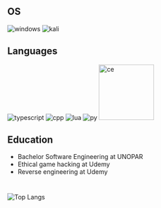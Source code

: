 ## OS
![windows](https://img.shields.io/badge/Windows-0078D6?style=for-the-badge&logo=windows&logoColor=white)
![kali](https://img.shields.io/badge/Kali_Linux-557C94?style=for-the-badge&logo=kali-linux&logoColor=white)

## Languages

![typescript](https://img.shields.io/badge/TypeScript-007ACC?style=for-the-badge&logo=typescript&logoColor=white)
![cpp](https://img.shields.io/badge/C%2B%2B-00599C?style=for-the-badge&logo=c%2B%2B&logoColor=white)
![lua](https://img.shields.io/badge/Lua-2C2D72?style=for-the-badge&logo=lua&logoColor=white)
![py](https://img.shields.io/badge/Python-FFD43B?style=for-the-badge&logo=python&logoColor=blue)
<img src="https://img.shields.io/badge/-Assembly-000?&logo=assemblyscript" alt="ce" width="125">

## Education

- Bachelor Software Engineering at UNOPAR
- Ethical game hacking at Udemy
- Reverse engineering at Udemy

#

![Top Langs](https://github-readme-stats.vercel.app/api/top-langs/?username=azbito&layout=compact&hide=css,scss,cmake,html,tex&theme=dracula)
